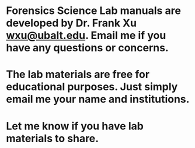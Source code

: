 # Forensics Science Lab manuals are developed by Dr. Frank Xu wxu@ubalt.edu. Email me if you have any questions or concerns.

# The lab materials are free for educational purposes. Just simply email me your name and institutions. 

# Let me know if you have lab materials to share.
